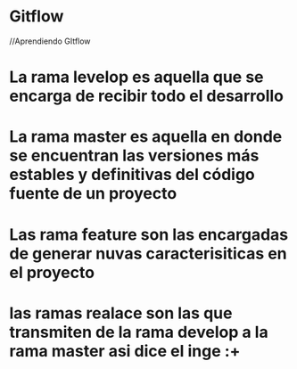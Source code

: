 # Gitflow
//Aprendiendo GItflow
# La rama levelop es aquella que se encarga de recibir todo el desarrollo

# La rama master es aquella en donde se encuentran las versiones más estables y definitivas del código fuente de un proyecto
# Las rama feature son las encargadas de generar nuvas caracterisiticas en el proyecto
# las ramas realace son las que transmiten de la rama develop a la rama master asi dice el inge :+